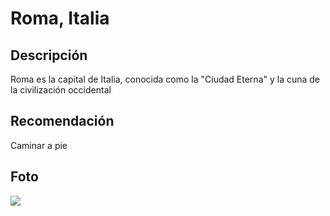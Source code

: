 # Roma, Italia

## Descripción
Roma es la capital de Italia, conocida como la "Ciudad Eterna" y la cuna de la civilización occidental

## Recomendación
Caminar a pie

## Foto
![](https://www.turismoroma.it/sites/default/files/Roma%20in%20breve.jpg)
